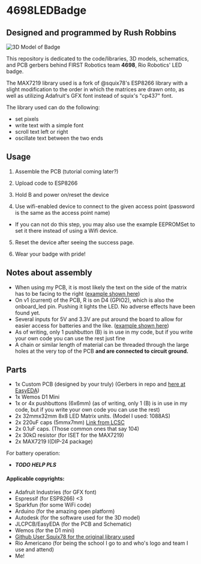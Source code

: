 # 4698LEDBadge
## Designed and programmed by Rush Robbins
![3D Model of Badge](https://i.imgur.com/V3JbVzn.png)

This repository is dedicated to the code/libraries, 3D models, schematics, and PCB gerbers behind FIRST Robotics team **4698**, Rio Robotics' LED badge. 

The MAX7219 library used is a fork of @squix78's ESP8266 library with a slight modification to the order in which the matrices are drawn onto, as well as utilizing Adafruit's GFX font instead of squix's "cp437" font.

The library used can do the following:

- set pixels
- write text with a simple font
- scroll text left or right 
- oscillate text between the two ends

## Usage

1. Assemble the PCB (tutorial coming later?)

2. Upload code to ESP8266

3. Hold B and power on/reset the device

4. Use wifi-enabled device to connect to the given access point (password is the same as the access point name)
  - If you can not do this step, you may also use the example EEPROMSet to set it there instead of using a Wifi device.

5. Reset the device after seeing the success page.

6. Wear your badge with pride!

## Notes about assembly

- When using my PCB, it is most likely the text on the side of the matrix has to be facing to the right ([example shown here](https://i.imgur.com/QNqjoC9.jpg))
- On v1 (current) of the PCB, R is on D4 (GPIO2), which is also the onboard_led pin. Pushing it lights the LED. No adverse effects have been found yet. 
- Several inputs for 5V and 3.3V are put around the board to allow for easier access for batteries and the like. ([example shown here](https://i.imgur.com/4QV5dsC.png))
- As of writing, only 1 pushbutton (B) is in use in my code, but if you write your own code you can use the rest just fine
- A chain or similar length of material can be threaded through the large holes at the very top of the PCB **and are connected to circuit ground.**
## Parts
- 1x Custom PCB (designed by your truly) (Gerbers in repo and [here at EasyEDA](https://easyeda.com/nullstalgia/Badge_THT_and_MAX-0fb6900ba40b4741a26781ce35c9b7fa))
- 1x Wemos D1 Mini
- 1x or 4x pushbuttons (6x6mm) (as of writing, only 1 (B) is in use in my code, but if you write your own code you can use the rest)
- 2x 32mmx32mm 8x8 LED Matrix units. (Model I used: 1088AS)
- 2x 220uF caps (5mmx7mm) [Link from LCSC](https://lcsc.com/product-detail/Aluminum-Electrolytic-Capacitors-Leaded_220uF-10V_C43320.html)
- 2x 0.1uF caps. (Those common ones that say 104)
- 2x 30kΩ resistor (for ISET for the MAX7219)
- 2x MAX7219 I(DIP-24 package)

For battery operation:

- ***TODO HELP PLS***

#### Applicable copyrights:

- Adafruit Industries (for GFX font)
- Espressif (for ESP8266) <3
- Sparkfun (for some WiFi code)
- Arduino (for the amazing open platform)
- Autodesk (for the software used for the 3D model)
- JLCPCB/EasyEDA (for the PCB and Schematic)
- Wemos (for the D1 mini)
- [Github User Squix78 for the original library used](https://github.com/squix78/MAX7219LedMatrix)
- Rio Americano (for being the school I go to and who's logo and team I use and attend)
- Me! 

